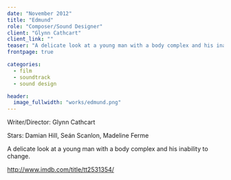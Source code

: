 ```yaml
---
date: "November 2012"
title: "Edmund"
role: "Composer/Sound Designer"
client: "Glynn Cathcart"
client_link: ""
teaser: "A delicate look at a young man with a body complex and his inability to change."
frontpage: true

categories:
  - film
  - soundtrack
  - sound design

header:
  image_fullwidth: "works/edmund.png"
---
```

Writer/Director: Glynn Cathcart

Stars: Damian Hill, Seán Scanlon, Madeline Ferme

A delicate look at a young man with a body complex and his inability to change.

http://www.imdb.com/title/tt2531354/
